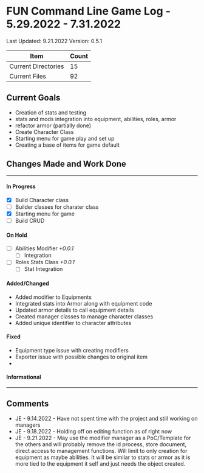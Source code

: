 # FUN Command Line Game Log - 5.29.2022 - 7.31.2022
<!-- Update: Current Log date -->

Last Updated: 9.21.2022 <!-- Update with previous log date -->
Version: 0.5.1
<!-- Update version number when changes made-->
<!-- Verions Additions 
  + 1.0.0 is for major project wide changes like adding a whole new concept/face change
    + V1 = MVP CLI version of game
    + V2 = integration of Textual package and any visiualization features
  + 0.1.0 is for current feature version updates including additions/removal/revamp of methods or parts (general idea of things)
  + 0.0.1 is for minor changes including: bug fixes, additions to current methods
 -->

<!-- _Date_ - When item was added  
__\<Date\>__ - When Item was completed
-->
<!-- Update Table with Current File Count -->

Item | Count
---|--
| Current Directories | 15
| Current Files | 92

## Current Goals
+ Creation of stats and testing
+ stats and mods integration into equipment, abilities, roles, armor
+ refactor armor (partially done)
+ Create Character Class
+ Starting menu for game play and set up
+ Creating a base of items for game default

## Changes Made and Work Done

------------------------------
<!-- Update version number when changes made-->

#### In Progress
- [x] Build Character class
- [ ] Builder classes for charater class
- [x] Starting menu for game
- [ ] Build CRUD

#### On Hold 
- [ ] Abilities Modifier _+0.0.1_
  - [ ] Integration
- [ ] Roles Stats Class _+0.0.1_
  - [ ] Stat Integration

#### Added/Changed
- Added modifier to Equipments
- Integrated stats into Armor along with equipment code
- Updated armor details to call equipment details
- Created manager classes to manage character classes
- Added unique identifier to character attributes

#### Fixed
- Equipment type issue with creating modifiers
- Exporter issue with possible changes to original item
- 

#### Informational

------------------------------
## Comments
- JE - 9.14.2022 - Have not spent time with the project and still working on managers
- JE - 9.18.2022 - Holding off on editing function as of right now
- JE - 9.21.2022 - May use the modifier manager as a PoC/Template for the others and will probably remove the id process, store document, direct access to management functions. Will limit to only creation for equipment as maybe abilities. It will be similar to stats or armor as it is more tied to the equipment it self and just needs the object created.
